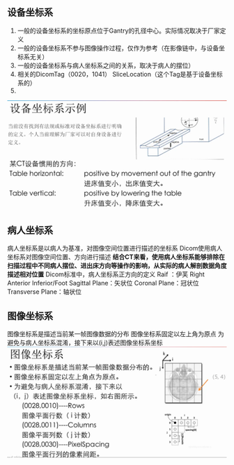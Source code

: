 ## 设备坐标系
1. 一般的设备坐标系的坐标原点位于Gantry的孔径中心。实际情况取决于厂家定义
2. 一般的设备坐标系不参与图像操作过程，仅作为参考（在影像链中，与设备坐标系无关）
3. 一般的设备坐标系与病人坐标系之间的关系，取决于病人的摆位）
4. 相关的DicomTag（0020，1041） SliceLocation（这个Tag是基于设备坐标系的）
5. 

![](vx_images/254042414248773.png)

## 病人坐标系
病人坐标系是以病人为基准，对图像空间位置进行描述的坐标系
Dicom使用病人坐标系对图像空间位置、方向进行描述
**结合CT来看，使用病人坐标系能够排除在扫描过程中不同病人摆位、进出床方向等操作的影响，从实际的病人解剖数据角度描述相对位置**
Dicom标准中，病人坐标系正方向的定义
Raif ：伊芙
Right Anterior Inferior/Foot
Sagittal Plane：矢状位
Coronal Plane：冠状位
Transverse  Plane：轴状位

## 图像坐标系
图像坐标系是描述当前某一帧图像数据的分布
图像坐标系固定以左上角为原点
为避免与病人坐标系混淆，接下来以(i,j)表述图像坐标系坐标
![](vx_images/167095214236640.png)
